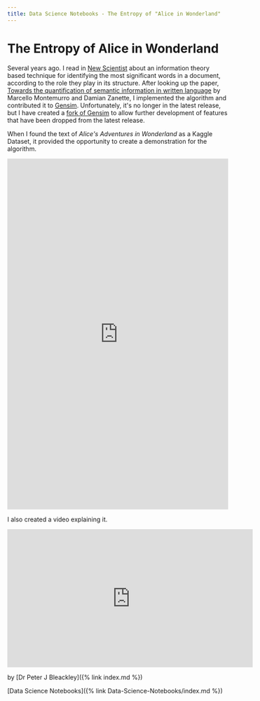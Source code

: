 ```yaml
---
title: Data Science Notebooks - The Entropy of "Alice in Wonderland"
---
```


# The Entropy of Alice in Wonderland

Several years ago. I read in [New Scientist](https://www.newscientist.com/) about an information theory based technique for identifying the most significant words in a document, according to the role they play in its structure. After looking up the paper, [Towards the quantification of semantic information in written language](https://arxiv.org/abs/0907.1558) by Marcello Montemurro and Damian Zanette, I implemented the algorithm and contributed it to [Gensim](https://radimrehurek.com/gensim/). Unfortunately, it's no longer in the latest release, but I have created a [fork of Gensim](https://github.com/PeteBleackley/gensim) to allow further development of features that have been dropped from the latest release.

When I found the text of *Alice's Adventures in Wonderland* as a Kaggle Dataset, it provided the opportunity to create a demonstration for the algorithm.

<iframe frameborder="0" height="800" scrolling="auto" src="https://www.kaggle.com/embed/petebleackley/entropy-based-keyword-extraction?kernelSessionId=34819997" title="Entropy Based Keyword Extraction" width="100%"></iframe>

I also created a video explaining it.

<iframe width="560" height="315" src="https://www.youtube.com/embed/zC4ZXvAxnHA" title="YouTube video player" frameborder="0" allow="accelerometer; autoplay; clipboard-write; encrypted-media; gyroscope; picture-in-picture" allowfullscreen></iframe>

by [Dr Peter J Bleackley]({% link index.md %})

[Data Science Notebooks]({% link Data-Science-Notebooks/index.md %})
